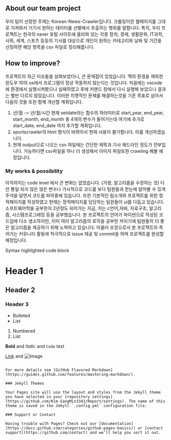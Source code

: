 ## About our team project
우리 팀이 선정한 주제는 Korean-News-Crawler입니다. 크롤링이란 웹페이지를 그대로 가져와서 거기서 원하는 데이터를 선별해서 추출하는 행위를 말합니다. 특히, 우리 프로젝트는 한국의 naver 포털 사이트에 올라와 있는 각종 정치, 경제, 생활문화, IT과학, 사회, 세계, 스포츠 등등의 기사를 대상으로 개인이 원하는 카테고리와 날짜 및 기간을 선정하면 해당 항목을 csv 파일로 정리해줍니다.

## How to improve?
프로젝트의 최근 이슈들을 살펴보았더니, 큰 문제점이 있었습니다. 맥의 환경을 제외한 윈도우 10의 os에서 프로그램이 정상 작동하지 않는다는 것입니다. 처음에는 vscode에 환경에서 실행시켜봤으나 실패하였고 후에 커맨드 창에서 다시 실행해 보았으나 결과는 별반 다르지 않았습니다. 이러한 치명적인 문제를 해결하는것을 기준 목표로 삼아서 다음의 것들 또한 함께 개선할 계획입니다.
  1. 년/월 -> 년/월/시간 현재 setdate라는 함수의 파라미터로 start_year, end_year, start_month, end_month 총 4개의 변수가 들어가는데 여기에 추가로 start_date, end_date 까지 추가할 계획입니다. 
  2. sportscrawler의 html 형식이 바뀌어서 현재 사용이 불가합니다. 이를 개선하겠습니다.
  3. 현재 output으로 나오는 csv 파일에는 간단한 제목과 기사 헤드라인 정도가 전부입니다. 가능하다면 csv파일을 하나 더 생성해서 이미지 파일또한 crawling 해볼 예정입니다.

### My works & possibility 
  아직까지는 code level 에서 큰 변화는 없었습니다. (가령, 알고리즘을 수정하는 것) 다만 통일 되지 않은 않은 변수나 가시적으로 코드를 보다 팀원들과 한눈에 알아볼 수 있게 주석을 달면서 코드를 파악중에 있습니다. 또한 기본적인 팀소개와 프로젝트를 위한 정적페이지를 작성하였고 현재는 정적페이지를 담당하는 팀원들이 ui를 다듬고 있습니다. 소프트웨어학을 공부한지 2년정도 되어가는 지금, 저는 c언어,자바, 자로구조, 알고리즘, 시스템프로그래밍 등을 공부했습니다. 본 프로젝트의 언어가 파이썬으로 작성된 코드임에 다소 생소하지만, 이미 여러 알고리즘의 로직을 공부한 저이기에 팀원들의 더 좋은 알고리즘을 제공하기 위해 노력하고 있습니다. 아울러 조장으로서 본 프로젝트의 즉어가는 커뮤니티 활동에 적극적으로 issue 제공 및 commit을 하며 프로젝트를 완성할 예정입니다.

Syntax highlighted code block

# Header 1
## Header 2
### Header 3

- Bulleted
- List

1. Numbered
2. List

**Bold** and _Italic_ and `Code` text

[Link](url) and ![Image](src)
```

For more details see [GitHub Flavored Markdown](https://guides.github.com/features/mastering-markdown/).

### Jekyll Themes

Your Pages site will use the layout and styles from the Jekyll theme you have selected in your [repository settings](https://github.com/Kim-SangMin3341/Report/settings). The name of this theme is saved in the Jekyll `_config.yml` configuration file.

### Support or Contact

Having trouble with Pages? Check out our [documentation](https://docs.github.com/categories/github-pages-basics/) or [contact support](https://github.com/contact) and we’ll help you sort it out.
